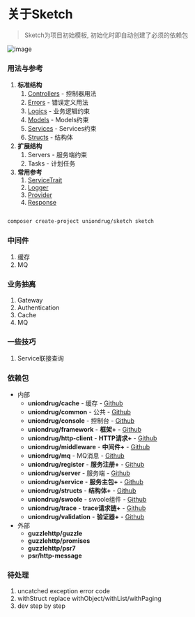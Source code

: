 # 关于Sketch

> Sketch为项目初始模板, 初始化时即自动创建了必须的依赖包

![image](./assets/layer.png)

### 用法与参考

1. **标准结构**
    1. [Controllers](./app.controllers.md) - 控制器用法
    1. [Errors](./app.errors.md) - 错误定义用法
    1. [Logics](./app.logics.md) - 业务逻辑约束
    1. [Models](./app.models.md) - Models约束
    1. [Services](./app.services.md) - Services约束
    1. [Structs](https://github.com/uniondrug/structs/blob/2.x/docs/README.md) - 结构体
1. **扩展结构**
    1. Servers - 服务端约束
    1. Tasks - 计划任务
1. **常用参考**
    1. [ServiceTrait](./usages/service.trait.md)
    1. [Logger](./usages/logger.md)
    1. [Provider](./usages/provider.md)
    1. [Response](./usages/response.md)

```bash

composer create-project uniondrug/sketch sketch

```


### 中间件

1. 缓存
1. MQ


### 业务抽离

1. Gateway
1. Authentication
1. Cache
1. MQ


### 一些技巧

1. Service联接查询


### 依赖包

* 内部
    * **uniondrug/cache** - 缓存 - [Github](https://github.com/uniondrug/cache)
    * **uniondrug/common** - 公共 - [Github](https://github.com/uniondrug/common)
    * **uniondrug/console** - 控制台 - [Github](https://github.com/uniondrug/console)
    * **uniondrug/framework** - **框架+** - [Github](https://github.com/uniondrug/framework)
    * **uniondrug/http-client** - **HTTP请求+** - [Github](https://github.com/uniondrug/http-client)
    * **uniondrug/middleware** - **中间件+** - [Github](https://github.com/uniondrug/middleware)
    * **uniondrug/mq** - MQ消息 - [Github](https://github.com/uniondrug/mq)
    * **uniondrug/register** - **服务注册+** - [Github](https://github.com/uniondrug/register)
    * **uniondrug/server** - 服务端 - [Github](https://github.com/uniondrug/server)
    * **uniondrug/service** - **服务主包+** - [Github](https://github.com/uniondrug/service)
    * **uniondrug/structs** - **结构体+** - [Github](https://github.com/uniondrug/structs)
    * **uniondrug/swoole** - swoole组件 - [Github](https://github.com/uniondrug/swoole)
    * **uniondrug/trace** - **trace请求链+** - [Github](https://github.com/uniondrug/trace)
    * **uniondrug/validation** - **验证器+** - [Github](https://github.com/uniondrug/validation)
* 外部
    * **guzzlehttp/guzzle**
    * **guzzlehttp/promises**
    * **guzzlehttp/psr7**
    * **psr/http-message**


### 待处理

1. uncatched exception error code
1. withStruct replace withObject/withList/withPaging
1. dev step by step

